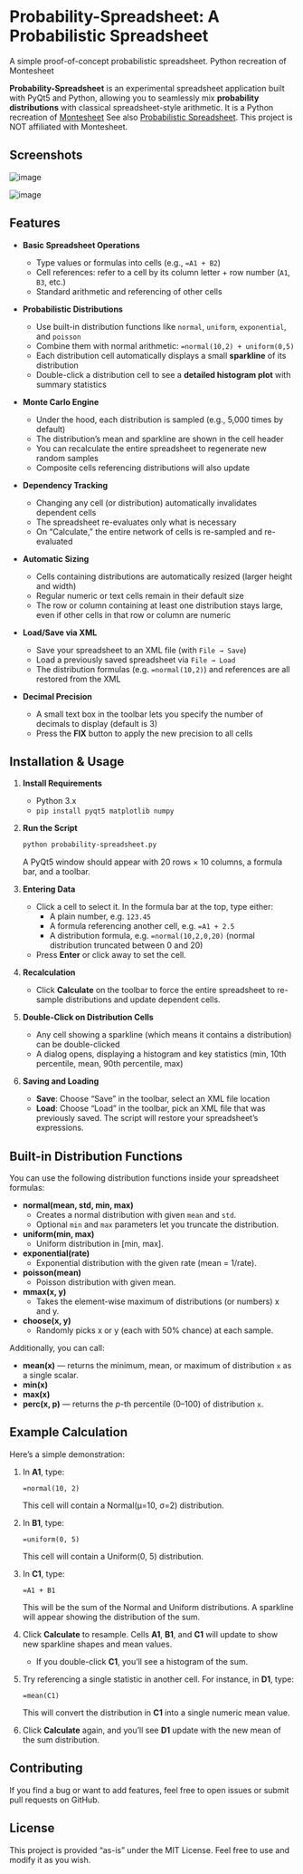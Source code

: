 # Probability-Spreadsheet: A Probabilistic Spreadsheet
A simple proof-of-concept probabilistic spreadsheet. Python recreation of Montesheet

**Probability-Spreadsheet** is an experimental spreadsheet application built with PyQt5 and Python, allowing you to seamlessly mix **probability distributions** with classical spreadsheet-style arithmetic. It is a Python recreation of [Montesheet](https://github.com/dps/montesheet) See also [Probabilistic Spreadsheet](https://blog.singleton.io/posts/2021-11-24-probabilistic-spreadsheet/). This project is NOT affiliated with Montesheet.

## Screenshots

![image](https://github.com/user-attachments/assets/fc15065d-203b-47ea-9fa5-d28123a85cb4)

![image](https://github.com/user-attachments/assets/41193654-ec9c-4e14-81e0-f15765d445c1)


## Features

- **Basic Spreadsheet Operations**  
  - Type values or formulas into cells (e.g., `=A1 + B2`)  
  - Cell references: refer to a cell by its column letter + row number (`A1`, `B3`, etc.)  
  - Standard arithmetic and referencing of other cells

- **Probabilistic Distributions**  
  - Use built-in distribution functions like `normal`, `uniform`, `exponential`, and `poisson`  
  - Combine them with normal arithmetic: `=normal(10,2) + uniform(0,5)`  
  - Each distribution cell automatically displays a small **sparkline** of its distribution  
  - Double-click a distribution cell to see a **detailed histogram plot** with summary statistics

- **Monte Carlo Engine**  
  - Under the hood, each distribution is sampled (e.g., 5,000 times by default)  
  - The distribution’s mean and sparkline are shown in the cell header  
  - You can recalculate the entire spreadsheet to regenerate new random samples  
  - Composite cells referencing distributions will also update

- **Dependency Tracking**  
  - Changing any cell (or distribution) automatically invalidates dependent cells  
  - The spreadsheet re-evaluates only what is necessary  
  - On “Calculate,” the entire network of cells is re-sampled and re-evaluated

- **Automatic Sizing**  
  - Cells containing distributions are automatically resized (larger height and width)  
  - Regular numeric or text cells remain in their default size  
  - The row or column containing at least one distribution stays large, even if other cells in that row or column are numeric

- **Load/Save via XML**  
  - Save your spreadsheet to an XML file (with `File → Save`)  
  - Load a previously saved spreadsheet via `File → Load`  
  - The distribution formulas (e.g. `=normal(10,2)`) and references are all restored from the XML

- **Decimal Precision**  
  - A small text box in the toolbar lets you specify the number of decimals to display (default is 3)  
  - Press the **FIX** button to apply the new precision to all cells

## Installation & Usage

1. **Install Requirements**  
   - Python 3.x  
   - `pip install pyqt5 matplotlib numpy`

2. **Run the Script**  
   ```bash
   python probability-spreadsheet.py
   ```
   A PyQt5 window should appear with 20 rows × 10 columns, a formula bar, and a toolbar.

3. **Entering Data**  
   - Click a cell to select it. In the formula bar at the top, type either:
     - A plain number, e.g. `123.45`
     - A formula referencing another cell, e.g. `=A1 + 2.5`
     - A distribution formula, e.g. `=normal(10,2,0,20)` (normal distribution truncated between 0 and 20)  
   - Press **Enter** or click away to set the cell.

4. **Recalculation**  
   - Click **Calculate** on the toolbar to force the entire spreadsheet to re-sample distributions and update dependent cells.

5. **Double-Click on Distribution Cells**  
   - Any cell showing a sparkline (which means it contains a distribution) can be double-clicked  
   - A dialog opens, displaying a histogram and key statistics (min, 10th percentile, mean, 90th percentile, max)

6. **Saving and Loading**  
   - **Save**: Choose “Save” in the toolbar, select an XML file location  
   - **Load**: Choose “Load” in the toolbar, pick an XML file that was previously saved. The script will restore your spreadsheet’s expressions.

## Built-in Distribution Functions

You can use the following distribution functions inside your spreadsheet formulas:

- **normal(mean, std, min, max)**  
  - Creates a normal distribution with given `mean` and `std`.  
  - Optional `min` and `max` parameters let you truncate the distribution.  
- **uniform(min, max)**  
  - Uniform distribution in [min, max].  
- **exponential(rate)**  
  - Exponential distribution with the given rate (mean = 1/rate).  
- **poisson(mean)**  
  - Poisson distribution with given mean.  
- **mmax(x, y)**  
  - Takes the element-wise maximum of distributions (or numbers) x and y.  
- **choose(x, y)**  
  - Randomly picks x or y (each with 50% chance) at each sample.  

Additionally, you can call:
- **mean(x)** — returns the minimum, mean, or maximum of distribution `x` as a single scalar.  
- **min(x)**  
- **max(x)**  
- **perc(x, p)** — returns the *p*-th percentile (0–100) of distribution `x`.  

## Example Calculation

Here’s a simple demonstration:

1. In **A1**, type:
   ```
   =normal(10, 2)
   ```
   This cell will contain a Normal(μ=10, σ=2) distribution.

2. In **B1**, type:
   ```
   =uniform(0, 5)
   ```
   This cell will contain a Uniform(0, 5) distribution.

3. In **C1**, type:
   ```
   =A1 + B1
   ```
   This will be the sum of the Normal and Uniform distributions. A sparkline will appear showing the distribution of the sum. 

4. Click **Calculate** to resample. Cells **A1**, **B1**, and **C1** will update to show new sparkline shapes and mean values.  
   - If you double-click **C1**, you’ll see a histogram of the sum.  

5. Try referencing a single statistic in another cell. For instance, in **D1**, type:
   ```
   =mean(C1)
   ```
   This will convert the distribution in **C1** into a single numeric mean value.  

6. Click **Calculate** again, and you’ll see **D1** update with the new mean of the sum distribution.

## Contributing

If you find a bug or want to add features, feel free to open issues or submit pull requests on GitHub.

## License

This project is provided “as-is” under the MIT License. Feel free to use and modify it as you wish.
